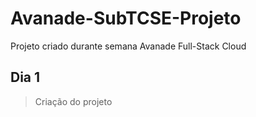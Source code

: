 # Avanade-SubTCSE-Projeto

Projeto criado durante semana Avanade Full-Stack Cloud

## Dia 1

> Criação do projeto
